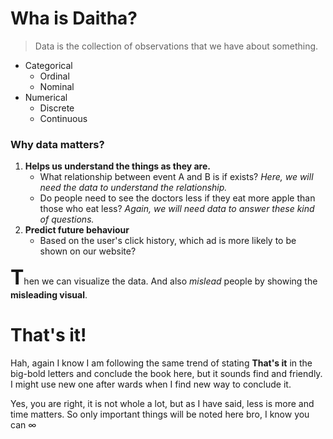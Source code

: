 
# Wha is Daitha?

> Data is the collection of observations that we have about something.

-   Categorical
    -   Ordinal
    -   Nominal
-   Numerical
    -   Discrete
    -   Continuous
        
### Why data **matters**?
1.  **Helps us understand the things as they are.**
    -  What relationship between event A and B is if exists?
      *Here, we will need the data to understand the relationship.*
    - Do people need to see the doctors less if they eat more apple than those who eat less?
      *Again, we will need data to answer these kind of questions.*
 2. **Predict future behaviour**
	 - Based on the user's click history, which ad is more likely to be shown on our website?

<font size=6><b>T</b></font>hen we can visualize the data. And also *mislead* people by showing the **misleading visual**.

# That's it!
Hah, again I know I am following the same trend of stating **That's it** in the big-bold letters and conclude the book here, but it sounds find and friendly. I might use new one after wards when I find new way to conclude it. 

Yes, you are right, it is not whole a lot, but as I have said, less is more and time matters. So only important things will be noted here bro, I know you can ∞